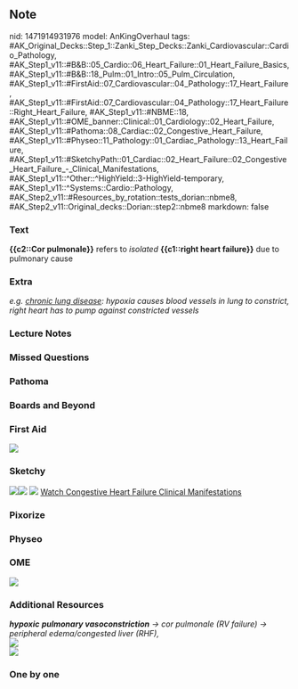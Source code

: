 ## Note
nid: 1471914931976
model: AnKingOverhaul
tags: #AK_Original_Decks::Step_1::Zanki_Step_Decks::Zanki_Cardiovascular::Cardio_Pathology, #AK_Step1_v11::#B&B::05_Cardio::06_Heart_Failure::01_Heart_Failure_Basics, #AK_Step1_v11::#B&B::18_Pulm::01_Intro::05_Pulm_Circulation, #AK_Step1_v11::#FirstAid::07_Cardiovascular::04_Pathology::17_Heart_Failure, #AK_Step1_v11::#FirstAid::07_Cardiovascular::04_Pathology::17_Heart_Failure::Right_Heart_Failure, #AK_Step1_v11::#NBME::18, #AK_Step1_v11::#OME_banner::Clinical::01_Cardiology::02_Heart_Failure, #AK_Step1_v11::#Pathoma::08_Cardiac::02_Congestive_Heart_Failure, #AK_Step1_v11::#Physeo::11_Pathology::01_Cardiac_Pathology::13_Heart_Failure, #AK_Step1_v11::#SketchyPath::01_Cardiac::02_Heart_Failure::02_Congestive_Heart_Failure_-_Clinical_Manifestations, #AK_Step1_v11::^Other::^HighYield::3-HighYield-temporary, #AK_Step1_v11::^Systems::Cardio::Pathology, #AK_Step2_v11::#Resources_by_rotation::tests_dorian::nbme8, #AK_Step2_v11::Original_decks::Dorian::step2::nbme8
markdown: false

### Text
<div>
  <b>{{c2::Cor pulmonale}}</b> refers to <i>isolated</i>
  <b>{{c1::right heart failure}}</b> due to pulmonary cause
</div>

### Extra
<i>e.g. <u>chronic lung disease</u>: hypoxia causes blood vessels
in lung to constrict, right heart has to pump against constricted
vessels</i>

### Lecture Notes


### Missed Questions


### Pathoma


### Boards and Beyond


### First Aid
<img src="tmpQ4Z7Tp.png">

### Sketchy
<img src=
"Screen%20Shot%202019-12-18%20at%2011.26.10%20AM.JPG"><img src=
"Screen%20Shot%202019-12-18%20at%2011.26.21%20AM.JPG"> <img src=
"Zoverall%20picture%20(22)_1566160514431.jpg"> <a href=
"https://dashboard.sketchy.com/study/medical/courses/medical-pathophysiology/units/medical-pathophysiology-cardiac/videos/medical-pathophysiology-cardiac-heart-failure-congestive-heart-failure-clinical-manifestations?utm_source=anki&utm_medium=partnership&utm_campaign=february_update&utm_content=medical">
Watch Congestive Heart Failure Clinical Manifestations</a>

### Pixorize


### Physeo


### OME
<div class="ome-widget">
  <a href=
  "https://onlinemeded.org/spa/cardiology/heart-failure/acquire?ref=anki">
  <img src="_OME_AnkiFlashcards_Lesson_6.png"></a>
</div>

### Additional Resources
<div>
  <div>
    <i><b>hypoxic</b> <b>pulmonary vasoconstriction</b> → cor
    pulmonale (RV failure) → peripheral edema/congested liver
    (RHF),</i>
  </div>
  <div>
    <i><img src="wow.png" style="" class="resizer"></i>
  </div>
</div>
<div>
  <i><img src="paste-232666968358913_1505754167063.jpg" style=""
  class="resizer"></i>
</div>

### One by one

